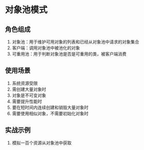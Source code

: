 # 对象池模式
## 角色组成
1. 对象池：用于维护可用对象的列表和已经从对象池中请求的对象集合
2. 客户端：调用对象池中被池化的对象
3. 可重用池：用于判断对象池是否是可重用的类，被客户端消费
## 使用场景
1. 系统资源受限
2. 需创建大量对象时
3. 对象是不可变对象
4. 需要提升性能时
5. 要在短时间内连续创建和销毁大量对象时
6. 需要使用相似对象，不需要初始化对象时

## 实战示例
1. 模拟一百个资源从对象池中获取